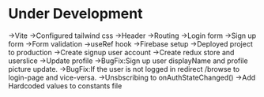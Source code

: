 # Under Development

->Vite
->Configured tailwind css
->Header
->Routing
->Login form
->Sign up form
->Form validation
->useRef hook
->Firebase setup
->Deployed project to production
->Create signup user account
->Create redux store and userslice
->Update profile
->BugFix:Sign up user displayName and profile picture update.
->BugFix:If the user is not logged in redirect /browse to login-page and vice-versa.
->Unsbscribing to onAuthStateChanged()
->Add Hardcoded values to constants file
